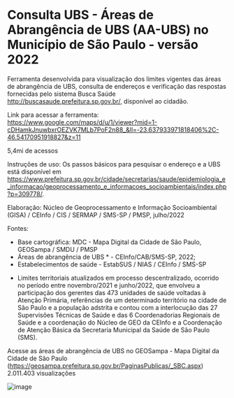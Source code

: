 # Consulta UBS - Áreas de Abrangência de UBS (AA-UBS) no Município de São Paulo - versão 2022

Ferramenta desenvolvida para visualização dos limites vigentes das áreas de abrangência de UBS, consulta de endereços e verificação das respostas fornecidas pelo sistema Busca Saúde <http://buscasaude.prefeitura.sp.gov.br/>, disponível ao cidadão.

Link para acessar a ferramenta: https://www.google.com/maps/d/u/1/viewer?mid=1-cDHamkJnuwbxrOEZVK7MLb7PoF2n88_&ll=-23.637933971818406%2C-46.54170951918827&z=11

5,4mi de acessos

Instruções de uso:
Os passos básicos para pesquisar o endereço e a UBS está disponível em <https://www.prefeitura.sp.gov.br/cidade/secretarias/saude/epidemiologia_e_informacao/geoprocessamento_e_informacoes_socioambientais/index.php?p=309778/>.

Elaboração:
Núcleo de Geoprocessamento e Informação Socioambiental (GISA) / CEInfo / CIS / SERMAP / SMS-SP / PMSP, julho/2022

Fontes:
- Base cartográfica: MDC - Mapa Digital da Cidade de São Paulo, GEOSampa / SMDU / PMSP
- Áreas de abrangência de UBS * - CEInfo/CAB/SMS-SP, 2022;
- Estabelecimentos de saúde - EstabSUS / NIAS / CEInfo / SMS-SP

* Limites territoriais atualizados em processo descentralizado, ocorrido no período entre novembro/2021 e junho/2022, que envolveu a participação dos gerentes das 473 unidades de saúde voltadas à Atenção Primária, referências de um determinado território na cidade de São Paulo e a população adstrita e contou com a interlocução das 27 Supervisões Técnicas de Saúde e das 6 Coordenadorias Regionais de Saúde e a coordenação do Núcleo de GEO da CEInfo e a Coordenação de Atenção Básica da Secretaria Municipal da Saúde de São Paulo (SMS).

Acesse as áreas de abrangência de UBS no GEOSampa - Mapa Digital da Cidade de São Paulo (https://geosampa.prefeitura.sp.gov.br/PaginasPublicas/_SBC.aspx)
2.011.403 visualizações


![image](https://github.com/gisa-ceinfo-sms-sp/Consulta-UBS/assets/75272641/048da624-56af-4dfa-8cb7-e2b7d1c8bb04)
